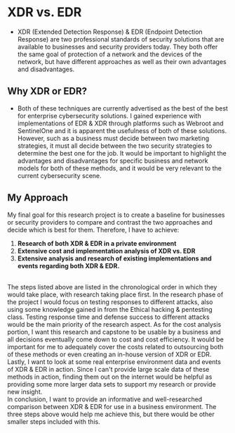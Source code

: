 # XDR vs. EDR
* XDR (Extended Detection Response) & EDR (Endpoint Detection Response) are two professional standards of security solutions that are available to 
businesses and security providers today. They both offer the same goal of protection of a network and the devices of the network, but have different approaches as 
well as their own advantages and disadvantages. 

## Why XDR or EDR?
* Both of these techniques are currently advertised as the best of the best for enterprise cybersecurity solutions. I gained experience with implementations of EDR & XDR 
through platforms such as Webroot and SentinelOne and it is apparent the usefulness of both of these solutions. However, such as a business must decide between two marketing
strategies, it must all decide between the two security strategies to determine the best one for the job. It would be important to highlight the advantages and disadvantages
for specific business and network models for both of these methods, and it would be very relevant to the current cybersecurity scene. 

## My Approach
My final goal for this research project is to create a baseline for businesses or security providers to compare and contrast the two approaches and decide
which is best for them. Therefore, I have to achieve: 
1. **Research of both XDR & EDR in a private environment**
2. **Extensive cost and implementation analysis of XDR vs. EDR** 
3. **Extensive analysis and research of existing implementations and events regarding both XDR & EDR.** 
<br>
The steps listed above are listed in the chronological order in which they would take place, with research taking place first. In the research phase of the project 
I would focus on testing responses to different attacks, also using some knowledge gained in from the Ethical hacking & pentesting class. Testing response time and defense
success to different attacks would be the main priority of the research aspect. As for the cost analysis portion, I want this research and capstone to be usable by a 
business and all decisions eventually come down to cost and cost efficiency. It would be important for me to adequately cover the costs related to outsourcing both of
these methods or even creating an in-house version of XDR or EDR. Lastly, I want to look at some real enterprise environment data and events of XDR & EDR in action. Since 
I can't provide large scale data of these methods in action, finding them out on the internet would be helpful as providing some more larger data sets to support my research
or provide new insight.
<br>
In conclusion, I want to provide an informative and well-researched comparison between XDR & EDR for use in a business environment. The three steps above would help me 
achieve this, but there would be other smaller steps included with this. 
